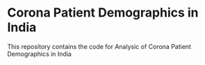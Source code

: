 # Corona Patient Demographics in India
This repository contains the code for Analysic of Corona Patient Demographics in India
